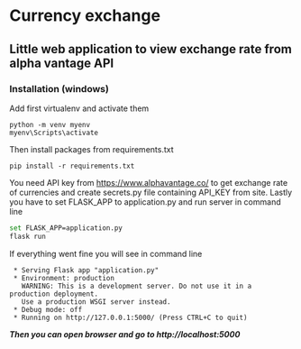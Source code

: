 # Currency exchange
## Little web application to view exchange rate from alpha vantage API

### Installation (windows)
Add first virtualenv and activate them
```
python -m venv myenv
myenv\Scripts\activate
```
Then install packages from requirements.txt
```
pip install -r requirements.txt
```
You need API key from https://www.alphavantage.co/ to get exchange rate of currencies and create secrets.py file containing API_KEY from site.
Lastly you have to set FLASK_APP to application.py and run server in command line


```bash
set FLASK_APP=application.py
flask run
```
If everything went fine you will see in command line
```
 * Serving Flask app "application.py"
 * Environment: production
   WARNING: This is a development server. Do not use it in a production deployment.
   Use a production WSGI server instead.
 * Debug mode: off
 * Running on http://127.0.0.1:5000/ (Press CTRL+C to quit)
```

***Then you can open browser and go to http://localhost:5000***
